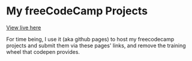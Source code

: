 # My freeCodeCamp Projects

[View live here](https://r0hitm.github.io/fccProjects)

For time being, I use it (aka github pages) to host my freecodecamp projects and submit them via these pages'
links, and remove the training wheel that codepen provides.
